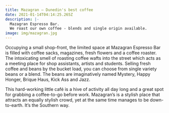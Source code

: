 ```yaml
---
title: Mazagran – Dunedin's best coffee
date: 2021-01-14T04:14:25.265Z
description: |-
  Mazagran Espresso Bar.
  We roast our own coffee - blends and single origin available.
image: img/mazagran.jpg
---
```

Occupying a small shop-front, the limited space at Mazagran Espresso Bar is filled with coffee sacks, magazines, fresh flowers and a coffee roaster. The intoxicating smell of roasting coffee wafts into the street which acts as a meeting place for shop assistants, artists and students. Selling fresh coffee and beans by the bucket load, you can choose from single variety beans or a blend. The beans are imaginatively named Mystery, Happy Honger, Brique Haus, Kick Ass and Jazz.

This hard-working little café is a hive of activity all day long and a great spot for grabbing a coffee-to-go before work. Mazagran’s is a stylish place that attracts an equally stylish crowd, yet at the same time manages to be down-to-earth. It’s the Southern way.